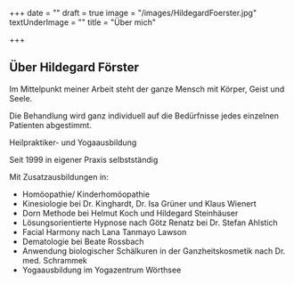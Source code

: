 +++
date = ""
draft = true
image = "/images/HildegardFoerster.jpg"
textUnderImage = ""
title = "Über mich"

+++
## Über Hildegard Förster

Im Mittelpunkt meiner Arbeit steht der ganze Mensch mit Körper, Geist und Seele.

Die Behandlung wird ganz individuell auf die Bedürfnisse jedes einzelnen Patienten abgestimmt.

Heilpraktiker- und Yogaausbildung

Seit 1999 in eigener Praxis selbstständig

Mit Zusatzausbildungen in:

* Homöopathie/ Kinderhomöopathie
* Kinesiologie bei Dr. Kinghardt, Dr. Isa Grüner und Klaus Wienert
* Dorn Methode bei Helmut Koch und Hildegard Steinhäuser
* Lösungsorientierte Hypnose nach Götz Renatz bei Dr. Stefan Ahlstich
* Facial Harmony nach Lana Tanmayo Lawson
* Dematologie bei Beate Rossbach
* Anwendung biologischer Schälkuren in der Ganzheitskosmetik nach Dr. med. Schrammek
* Yogaausbildung im Yogazentrum Wörthsee